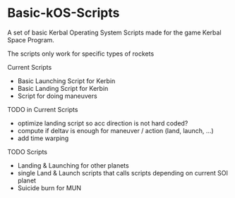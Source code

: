 # Basic-kOS-Scripts

A set of basic Kerbal Operating System Scripts made for the game Kerbal Space Program.

The scripts only work for specific types of rockets

Current Scripts

 - Basic Launching Script for Kerbin
 - Basic Landing Script for Kerbin
 - Script for doing maneuvers

TODO in Current Scripts

 - optimize landing script so acc direction is not hard coded?
 - compute if deltav is enough for maneuver / action (land, launch, ...)
 - add time warping

TODO Scripts

 - Landing & Launching for other planets
 - single Land & Launch scripts that calls scripts depending on current SOI planet 
 - Suicide burn for MUN
